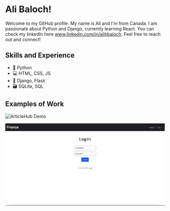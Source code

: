 # Ali Baloch!

Welcome to my GitHub profile. My name is Ali and I'm from Canada. I am passionate about Python and Django, currently learning React. You can check my linkedIn here www.linkedin.com/in/alihbaloch. Feel free to reach out and connect!

## Skills and Experience

* 🐍 Python
* 💻 HTML, CSS, JS
* 🔧 Django, Flask
* 🗃 SQLite, SQL

## Examples of Work

![ArticleHub Demo](https://raw.githubusercontent.com/alihbaloch/alihbaloch/main/ArticleHub%20Demo.gif)

![Finance Demo](https://raw.githubusercontent.com/alihbaloch/alihbaloch/main/Finance%20Demo.gif)









